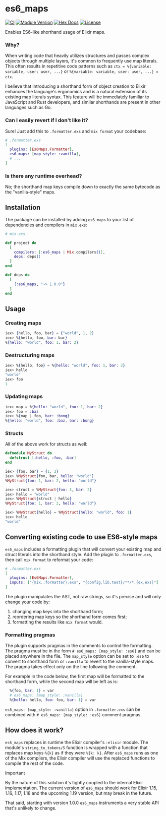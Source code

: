 # es6_maps

[![CI](https://github.com/kzemek/es6_maps/actions/workflows/ci.yml/badge.svg)](https://github.com/kzemek/es6_maps/actions/workflows/ci.yml)
[![Module Version](https://img.shields.io/hexpm/v/es6_maps.svg)](https://hex.pm/packages/es6_maps)
[![Hex Docs](https://img.shields.io/badge/hex-docs-lightgreen.svg)](https://hexdocs.pm/es6_maps/)
[![License](https://img.shields.io/hexpm/l/es6_maps.svg)](https://github.com/kzemek/es6_maps/blob/master/LICENSE)

Enables ES6-like shorthand usage of Elixir maps.

### Why?

When writing code that heavily utilizes structures and passes complex objects through multiple layers, it's common to frequently use map literals.
This often results in repetitive code patterns such as `ctx = %{variable: variable, user: user, ...}` or `%{variable: variable, user: user, ...} = ctx`.

I believe that introducing a shorthand form of object creation to Elixir enhances the language's ergonomics and is a natural extension of its existing map literals syntax.
This feature will be immediately familiar to JavaScript and Rust developers, and similar shorthands are present in other languages such as Go.

### Can I easily revert if I don't like it?

Sure! Just add this to `.formatter.exs` and `mix format` your codebase:

```elixir
# .formatter.exs
[
  plugins: [Es6Maps.Formatter],
  es6_maps: [map_style: :vanilla],
  # ...
]
```

### Is there any runtime overhead?

No; the shorthand map keys compile down to exactly the same bytecode as the "vanilla-style" maps.

## Installation

The package can be installed by adding `es6_maps` to your list of dependencies and compilers in `mix.exs`:

```elixir
# mix.exs

def project do
  [
    compilers: [:es6_maps | Mix.compilers()],
    deps: deps()
  ]
end

def deps do
  [
    {:es6_maps, "~> 1.0.0"}
  ]
end
```

## Usage

### Creating maps

```elixir
iex> {hello, foo, bar} = {"world", 1, 2}
iex> %{hello, foo, bar: bar}
%{hello: "world", foo: 1, bar: 2}
```

### Destructuring maps

```elixir
iex> %{hello, foo} = %{hello: "world", foo: 1, bar: 2}
iex> hello
"world"
iex> foo
1
```

### Updating maps

```elixir
iex> map = %{hello: "world", foo: 1, bar: 2}
iex> foo = :baz
iex> %{map | foo, bar: :bong}
%{hello: "world", foo: :baz, bar: :bong}
```

### Structs

All of the above work for structs as well:

```elixir
defmodule MyStruct do
  defstruct [:hello, :foo, :bar]
end

iex> {foo, bar} = {1, 2}
iex> %MyStruct{foo, bar, hello: "world"}
%MyStruct{foo: 1, bar: 2, hello: "world"}

iex> struct = %MyStruct{foo: 1, bar: 2}
iex> hello = "world"
iex> %MyStruct{struct | hello}
%MyStruct{foo: 1, bar: 2, hello: "world"}

iex> %MyStruct{hello} = %MyStruct{hello: "world", foo: 1}
iex> hello
"world"
```

## Converting existing code to use ES6-style maps

`es6_maps` includes a formatting plugin that will convert your existing map and struct literals into the shorthand style.
Add the plugin to `.formatter.exs`, then call `mix format` to reformat your code:

```elixir
# .formatter.exs
[
  plugins: [Es6Maps.Formatter],
  inputs: ["{mix,.formatter}.exs", "{config,lib,test}/**/*.{ex,exs}"]
]
```

The plugin manipulates the AST, not raw strings, so it's precise and will only change your code by:

1. changing map keys into the shorthand form;
2. reordering map keys so the shorthand form comes first;
3. formatting the results like `mix format` would.

### Formatting pragmas

The plugin supports pragmas in the comments to control the formatting.
The pragma must be in the form `# es6_maps: [map_style: :es6]` and can be placed anywhere in the file.
The `map_style` option can be set to `:es6` to convert to shorthand form or `:vanilla` to revert to the vanilla-style maps.
The pragma takes effect only on the line following the comment.

For example in the code below, the first map will be formatted to the shorthand form, while the second map will be left as is:

```elixir
  %{foo, bar: 1} = var
  # es6_maps: [map_style: :vanilla]
  %{hello: hello, foo: foo, bar: 1} = var
```

`es6_maps: [map_style: :vanilla]` option in `.formatter.exs` can be combined with `# es6_maps: [map_style: :es6]` comment pragmas.

## How does it work?

`es6_maps` replaces in runtime the Elixir compiler's `:elixir` module.
The module's `string_to_tokens/5` function is wrapped with a function that replaces map keys `%{k}` as if they were `%{k: k}`.
After `es6_maps` runs as one of the Mix compilers, the Elixir compiler will use the replaced functions to compile the rest of the code.

> [!IMPORTANT]
>
> By the nature of this solution it's tightly coupled to the internal Elixir implementation.
> The current version of `es6_maps` should work for Elixir 1.15, 1.16, 1.17, 1.18 and the upcoming 1.19 version, but may break in the future.
>
> That said, starting with version 1.0.0 `es6_maps` instruments a very stable API that's unlikely to change.
